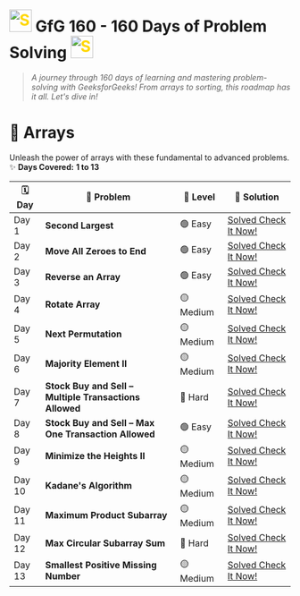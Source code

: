 <h1> <img src="https://github.com/user-attachments/assets/35f6838c-52f5-4e48-8a98-c5203f8c57e3" style="width:40px; color: #FFD700" alt="Star GIF"> <b> GfG 160 - 160 Days of Problem Solving </b>  <img src="https://github.com/user-attachments/assets/35f6838c-52f5-4e48-8a98-c5203f8c57e3" style="width:40px; color: #FFD700" alt="Star GIF"></h1>

>_A journey through 160 days of learning and mastering problem-solving with GeeksforGeeks! From arrays to sorting, this roadmap has it all. Let's dive in!_

# 🚀 **Arrays**  
Unleash the power of arrays with these fundamental to advanced problems.  
✨ **Days Covered:** **1 to 13**  

| 🗓️ **Day** | 🚀 **Problem**                           | 🌟 **Level**   | 📂 **Solution**                                    |  
|------------|---------------|--------------|-----------------|  
| Day 1      | **Second Largest** | 🟢 Easy | [Solved Check It Now!](https://github.com/Sanjanayadav07/GfG-160---160-Days-of-Problem-Solving/blob/main/Arrays/Day%201%20Second%20Largest.md) |  
| Day 2      | **Move All Zeroes to End** | 🟢 Easy | [Solved Check It Now!](https://github.com/Sanjanayadav07/GfG-160---160-Days-of-Problem-Solving/blob/main/Arrays/Day%202%20Move%20All%20Zeroes%20to%20End.md) | 
| Day 3      | **Reverse an Array** | 🟢 Easy | [Solved Check It Now!](https://github.com/Sanjanayadav07/GfG-160---160-Days-of-Problem-Solving/blob/main/Arrays/Reverse%20an%20Array.md) |  
| Day 4      | **Rotate Array** | 🟡 Medium | [Solved Check It Now!](https://github.com/Sanjanayadav07/GfG-160---160-Days-of-Problem-Solving/blob/main/Arrays/Day%204.%20Rotate%20Array.md) |  
| Day 5      | **Next Permutation** | 🟡 Medium | [Solved Check It Now!](https://github.com/Sanjanayadav07/GfG-160---160-Days-of-Problem-Solving/blob/main/Arrays/Day%205%20%20Next%20Permutation.md) |  
| Day 6      | **Majority Element II** | 🟡 Medium | [Solved Check It Now!](https://github.com/Sanjanayadav07/GfG-160---160-Days-of-Problem-Solving/blob/main/Arrays/Day%206%20%20Majority%20Element%20II.md) |  
| Day 7      | **Stock Buy and Sell – Multiple Transactions Allowed** | 🔴 Hard | [Solved Check It Now!](https://github.com/Sanjanayadav07/GfG-160---160-Days-of-Problem-Solving/blob/main/Arrays/Day%207%20%20Stock%20Buy%20and%20Sell%20%E2%80%93%20Multiple%20Transaction%20Allowed.md) |  
| Day 8      | **Stock Buy and Sell – Max One Transaction Allowed** | 🟢 Easy | [Solved Check It Now!](https://github.com/Sanjanayadav07/GfG-160---160-Days-of-Problem-Solving/blob/main/Arrays/Day%208%20Stock%20Buy%20and%20Sell%20%E2%80%93%20Max%20one%20Transaction%20Allowed.md) |  
| Day 9      | **Minimize the Heights II** | 🟡 Medium | [Solved Check It Now!](https://github.com/Sanjanayadav07/GfG-160---160-Days-of-Problem-Solving/blob/main/Arrays/Day%209%20Minimize%20the%20Heights%20II.md) |  
| Day 10     | **Kadane's Algorithm** | 🟡 Medium | [Solved Check It Now!]() |  
| Day 11     | **Maximum Product Subarray** | 🟡 Medium | [Solved Check It Now!]() |  
| Day 12     | **Max Circular Subarray Sum** | 🔴 Hard | [Solved Check It Now!]() |  
| Day 13     | **Smallest Positive Missing Number** | 🟡 Medium | [Solved Check It Now!]() |  
